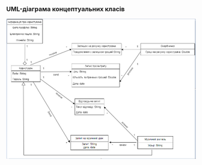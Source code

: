 ### UML-діаграма концептуальних класів

![img](/2-SoftWareDesign/2.1-UMLConceptClasses/UML-ConceptClass.png)
